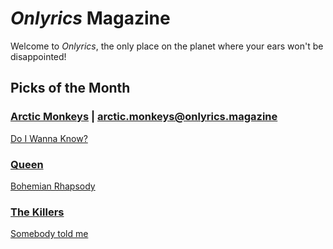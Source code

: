 # _Onlyrics_ Magazine

Welcome to _Onlyrics_, the only place on the planet where your ears won't be disappointed!



## Picks of the Month

### [Arctic Monkeys](/writer/arctic_monkeys.md) | arctic.monkeys@onlyrics.magazine

[Do I Wanna Know?](song/feb/do_i_wanna_know.md)

### [Queen](writer/queen.md) 

[Bohemian Rhapsody](song/feb/bohemian_rhapsody.md)

### [The Killers](writer/the_killers)

[Somebody told me](song/feb/somebody_told_me.md)
